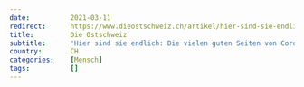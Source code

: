```yaml
---
date:          2021-03-11
redirect:      https://www.dieostschweiz.ch/artikel/hier-sind-sie-endlich-die-vielen-guten-seiten-von-corona-bGaEKz5
title:         Die Ostschweiz
subtitle:      'Hier sind sie endlich: Die vielen guten Seiten von Corona'
country:       CH
categories:    [Mensch]
tags:          []
---
```

